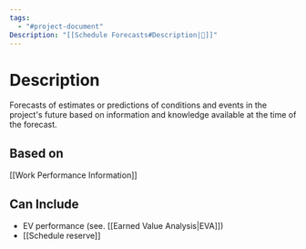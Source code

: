 ```yaml
---
tags:
  - "#project-document"
Description: "[[Schedule Forecasts#Description|📝]]"
---
```

# Description
Forecasts of estimates or predictions of conditions and events in the project's future based on information and knowledge available at the time of the forecast.
## Based on
[[Work Performance Information]]
## Can Include
- EV performance (see. [[Earned Value Analysis|EVA]])
- [[Schedule reserve]]
